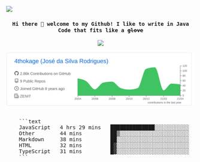![](https://visitor-badge.glitch.me/badge?page_id=4thokage.4thokage)
<h4 align="center"><samp> Hi there 👋 welcome to my Github! I like to write in Java Code that fits like a <s>glove</s></samp></h4>

<p align="center">
  <img width="250" src="https://imgur.com/habJ7Va.gif">
</p>
<p align="center">
  <div>
    <img src="https://github.com/4thokage/4thokage/blob/main/profile-summary-card-output/github/0-profile-details.svg" alt="github stats">
    <pre>
    <!--START_SECTION:waka-->
    ```text
    JavaScript   4 hrs 29 mins   ██████████████░░░░░░░░░░░   55.55 % 
    Other        44 mins         ██▒░░░░░░░░░░░░░░░░░░░░░░   09.16 % 
    Markdown     38 mins         ██░░░░░░░░░░░░░░░░░░░░░░░   07.90 % 
    HTML         32 mins         █▓░░░░░░░░░░░░░░░░░░░░░░░   06.77 % 
    TypeScript   31 mins         █▓░░░░░░░░░░░░░░░░░░░░░░░   06.47 % 
    ```
    <!--END_SECTION:waka-->
    </pre>
    </div>
</p>



